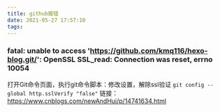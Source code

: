 ```yaml
---
title: github报错
date: 2021-05-27 17:57:10
tags:
---
```

###  fatal: unable to access 'https://github.com/kmq116/hexo-blog.git/': OpenSSL SSL_read: Connection was reset, errno 10054


打开Git命令页面，执行git命令脚本：修改设置，解除ssl验证
`git config --global http.sslVerify "false"`
链接：https://www.cnblogs.com/newAndHui/p/14741634.html